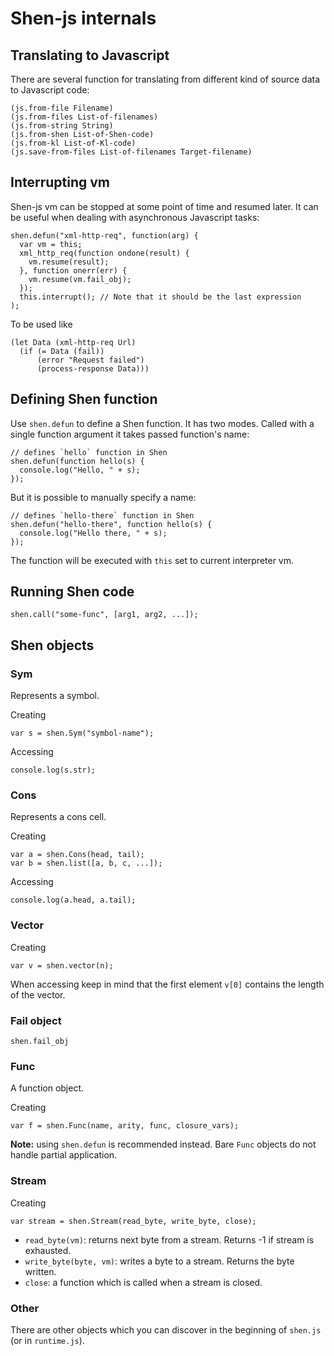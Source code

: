 # Shen-js internals
## Translating to Javascript
There are several function for translating from different kind of source data
to Javascript code:

    (js.from-file Filename)
    (js.from-files List-of-filenames)
    (js.from-string String)
    (js.from-shen List-of-Shen-code)
    (js.from-kl List-of-Kl-code)
    (js.save-from-files List-of-filenames Target-filename)

## Interrupting vm
Shen-js vm can be stopped at some point of time and resumed later. It can be
useful when dealing with asynchronous Javascript tasks:

    shen.defun("xml-http-req", function(arg) {
      var vm = this;
      xml_http_req(function ondone(result) {
        vm.resume(result);
      }, function onerr(err) {
        vm.resume(vm.fail_obj);
      });
      this.interrupt(); // Note that it should be the last expression
    );

To be used like

    (let Data (xml-http-req Url)
      (if (= Data (fail))
          (error "Request failed")
          (process-response Data)))

## Defining Shen function
Use `shen.defun` to define a Shen function. It has two modes. Called with a
single function argument it takes passed function's name:

    // defines `hello` function in Shen
    shen.defun(function hello(s) {
      console.log("Hello, " + s);
    });

But it is possible to manually specify a name:

    // defines `hello-there` function in Shen
    shen.defun("hello-there", function hello(s) {
      console.log("Hello there, " + s);
    });

The function will be executed with `this` set to current interpreter vm.

## Running Shen code

    shen.call("some-func", [arg1, arg2, ...]);

## Shen objects
### Sym
Represents a symbol.

Creating

    var s = shen.Sym("symbol-name");

Accessing

    console.log(s.str);

### Cons
Represents a cons cell.

Creating

    var a = shen.Cons(head, tail);
    var b = shen.list([a, b, c, ...]);

Accessing

    console.log(a.head, a.tail);
    
### Vector
Creating

    var v = shen.vector(n);

When accessing keep in mind that the first element `v[0]` contains the length
of the vector.

### Fail object

    shen.fail_obj

### Func
A function object.

Creating

    var f = shen.Func(name, arity, func, closure_vars);

**Note:** using `shen.defun` is recommended instead. Bare `Func` objects do
not handle partial application.

### Stream
Creating

    var stream = shen.Stream(read_byte, write_byte, close);

* `read_byte(vm)`: returns next byte from a stream. Returns -1 if stream is
  exhausted.
* `write_byte(byte, vm)`: writes a byte to a stream. Returns the byte written.
* `close`: a function which is called when a stream is closed.

### Other

There are other objects which you can discover in the beginning of `shen.js`
(or in `runtime.js`).
